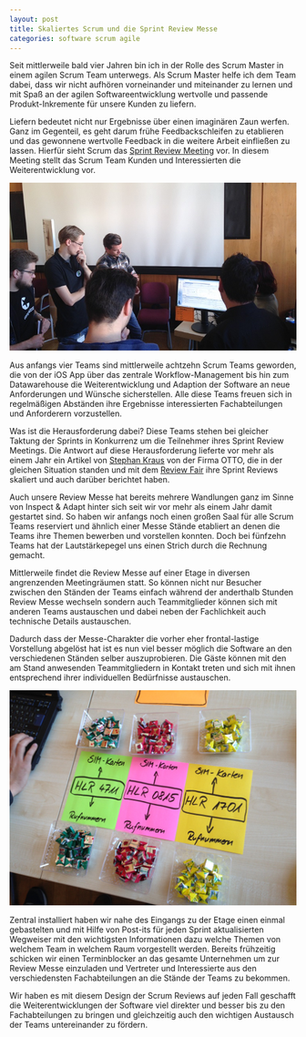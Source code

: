 ```yaml
---
layout: post
title: Skaliertes Scrum und die Sprint Review Messe
categories: software scrum agile
---
```


Seit mittlerweile bald vier Jahren bin ich in der Rolle des Scrum Master in einem agilen Scrum Team unterwegs. Als Scrum Master helfe ich dem Team dabei, dass wir nicht aufhören vorneinander und miteinander zu lernen und mit Spaß an der agilen Softwareentwicklung wertvolle und passende Produkt-Inkremente für unsere Kunden zu liefern.

Liefern bedeutet nicht nur Ergebnisse über einen imaginären Zaun werfen. Ganz im Gegenteil, es geht darum frühe Feedbackschleifen zu etablieren und das gewonnene wertvolle Feedback in die weitere Arbeit einfließen zu lassen. Hierfür sieht Scrum das [Sprint Review Meeting](http://www.scrumguides.org/scrum-guide.html#events-review) vor. In diesem Meeting stellt das Scrum Team Kunden und Interessierten die Weiterentwicklung vor.

![Präsentation am Stand](/images/2016-04-24/001.jpg)

Aus anfangs vier Teams sind mittlerweile achtzehn Scrum Teams geworden, die von der iOS App über das zentrale Workflow-Management bis hin zum Datawarehouse die Weiterentwicklung und Adaption der Software an neue Anforderungen und Wünsche sicherstellen. Alle diese Teams freuen sich in regelmäßigen Abständen ihre Ergebnisse interessierten Fachabteilungen und Anforderern vorzustellen.

Was ist die Herausforderung dabei? Diese Teams stehen bei gleicher Taktung der Sprints in Konkurrenz um die Teilnehmer ihres Sprint Review Meetings. Die Antwort auf diese Herausforderung lieferte vor mehr als einem Jahr ein Artikel von [Stephan Kraus](https://www.scrumalliance.org/community/profile/skraus6/) von der Firma OTTO, die in der gleichen Situation standen und mit dem [Review Fair](https://www.scrumalliance.org/community/articles/2013/january/scaling-the-sprint-review-the-fair) ihre Sprint Reviews skaliert und auch darüber berichtet haben.

Auch unsere Review Messe hat bereits mehrere Wandlungen ganz im Sinne von Inspect & Adapt hinter sich seit wir vor mehr als einem Jahr damit gestartet sind. So haben wir anfangs noch einen großen Saal für alle Scrum Teams reserviert und ähnlich einer Messe Stände etabliert an denen die Teams ihre Themen bewerben und vorstellen konnten. Doch bei fünfzehn Teams hat der Lautstärkepegel uns einen Strich durch die Rechnung gemacht.

Mittlerweile findet die Review Messe auf einer Etage in diversen angrenzenden Meetingräumen statt. So können nicht nur Besucher zwischen den Ständen der Teams einfach während der anderthalb Stunden Review Messe wechseln sondern auch Teammitglieder können sich mit anderen Teams austauschen und dabei neben der Fachlichkeit auch technische Details austauschen.

Dadurch dass der Messe-Charakter die vorher eher frontal-lastige Vorstellung abgelöst hat ist es nun viel besser möglich die Software an den verschiedenen Ständen selber auszuprobieren. Die Gäste können mit den am Stand anwesenden Teammitgliedern in Kontakt treten und sich mit ihnen entsprechend ihrer individuellen Bedürfnisse austauschen.

![Auch so kann man Software erklären...](/images/2016-04-24/002.jpg)

Zentral installiert haben wir nahe des Eingangs zu der Etage einen einmal gebastelten und mit Hilfe von Post-its für jeden Sprint aktualisierten Wegweiser mit den wichtigsten Informationen dazu welche Themen von welchem Team in welchem Raum vorgestellt werden. Bereits frühzeitig schicken wir einen Terminblocker an das gesamte Unternehmen um zur Review Messe einzuladen und Vertreter und Interessierte aus den verschiedensten Fachabteilungen an die Stände der Teams zu bekommen.

Wir haben es mit diesem Design der Scrum Reviews auf jeden Fall geschafft die Weiterentwicklungen der Software viel direkter und besser bis zu den Fachabteilungen zu bringen und gleichzeitig auch den wichtigen Austausch der Teams untereinander zu fördern.
